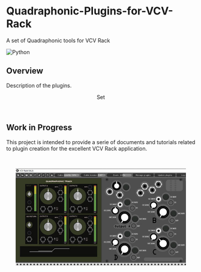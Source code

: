 # Quadraphonic-Plugins-for-VCV-Rack
A set of Quadraphonic tools for VCV Rack

![Python](https://img.shields.io/badge/VCV-Rack-0.6.2+-orange.svg)

## Overview

Description of the plugins. 
<p align="center">Set</p>

<br>

## Work in Progress

This project is intended to provide a serie of documents and tutorials related to plugin creation for the excellent VCV Rack application.

<br>
<p align="center">
<img src="https://github.com/KoreTeknology/Quadraphonic-Plugins-for-VCV-Rack/blob/master/Project/Mockups/protoUI1.jpg" width=90%>
</p>
